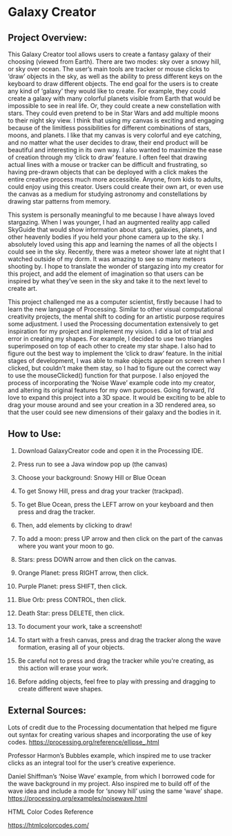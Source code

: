 # Galaxy Creator

## Project Overview:

This Galaxy Creator tool allows users to create a fantasy galaxy of their choosing (viewed from Earth). There are two modes: sky over a snowy hill, or sky over ocean. The user’s main tools are tracker or mouse clicks to ‘draw’ objects in the sky, as well as the ability to press different keys on the keyboard to draw different objects. The end goal for the users is to create any kind of ‘galaxy’ they would like to create. For example, they could create a galaxy with many colorful planets visible from Earth that would be impossible to see in real life. Or, they could create a new constellation with stars. They could even pretend to be in Star Wars and add multiple moons to their night sky view. I think that using my canvas is exciting and engaging because of the limitless possibilities for different combinations of stars, moons, and planets. I like that my canvas is very colorful and eye catching, and no matter what the user decides to draw, their end product will be beautiful and interesting in its own way. I also wanted to maximize the ease of creation through my ‘click to draw’ feature. I often feel that drawing actual lines with a mouse or tracker can be difficult and frustrating, so having pre-drawn objects that can be deployed with a click makes the entire creative process much more accessible. Anyone, from kids to adults, could enjoy using this creator. Users could create their own art, or even use the canvas as a medium for studying astronomy and constellations by drawing star patterns from memory.


This system is personally meaningful to me because I have always loved stargazing. When I was younger, I had an augmented reality app called SkyGuide that would show information about stars, galaxies, planets, and other heavenly bodies if you held your phone camera up to the sky. I absolutely loved using this app and learning the names of all the objects I could see in the sky. Recently, there was a meteor shower late at night that I watched outside of my dorm. It was amazing to see so many meteors shooting by. I hope to translate the wonder of stargazing into my creator for this project, and add the element of imagination so that users can be inspired by what they’ve seen in the sky and take it to the next level to create art.


This project challenged me as a computer scientist, firstly because I had to learn the new language of Processing. Similar to other visual computational creativity projects, the mental shift to coding for an artistic purpose requires some adjustment. I used the Processing documentation extensively to get inspiration for my project and implement my vision. I did a lot of trial and error in creating my shapes. For example, I decided to use two triangles superimposed on top of each other to create my star shape. I also had to figure out the best way to implement the ‘click to draw’ feature. In the initial stages of development, I was able to make objects appear on screen when I clicked, but couldn’t make them stay, so I had to figure out the correct way to use the mouseClicked() function for that purpose. I also enjoyed the process of incorporating the ‘Noise Wave’ example code into my creator, and altering its original features for my own purposes. Going forward, I’d love to expand this project into a 3D space. It would be exciting to be able to drag your mouse around and see your creation in a 3D rendered area, so that the user could see new dimensions of their galaxy and the bodies in it. 

## How to Use:

1. Download GalaxyCreator code and open it in the Processing IDE.
2. Press run to see a Java window pop up (the canvas)
3. Choose your background: Snowy Hill or Blue Ocean
4. To get Snowy Hill, press and drag your tracker (trackpad).
5. To get Blue Ocean, press the LEFT arrow on your keyboard and then press and drag the tracker.
6. Then, add elements by clicking to draw!
7. To add a moon: press UP arrow and then click on the part of the canvas where you want your moon to go.
8. Stars: press DOWN arrow and then click on the canvas.
9. Orange Planet: press RIGHT arrow, then click.
10. Purple Planet: press SHIFT, then click.
11. Blue Orb: press CONTROL, then click.
12. Death Star: press DELETE, then click.

13. To document your work, take a screenshot!
14. To start with a fresh canvas, press and drag the tracker along the wave formation, erasing all of your objects.
15. Be careful not to press and drag the tracker while you're creating, as this action will erase your work.
16. Before adding objects, feel free to play with pressing and dragging to create different wave shapes.


## External Sources:

Lots of credit due to the Processing documentation that helped me figure out syntax for creating various shapes and incorporating the use of key codes.
https://processing.org/reference/ellipse_.html

Professor Harmon’s Bubbles example, which inspired me to use tracker clicks as an integral tool for the user’s creative experience.

Daniel Shiffman’s ‘Noise Wave’ example, from which I borrowed code for the wave background in my project. Also inspired me to build off of the wave idea and include a mode for ‘snowy hill’ using the same ‘wave’ shape.
https://processing.org/examples/noisewave.html

HTML Color Codes Reference

https://htmlcolorcodes.com/


